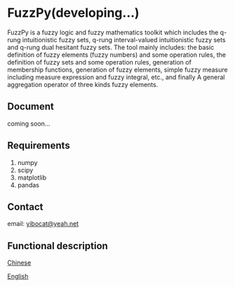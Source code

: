# FuzzPy(developing...)

FuzzPy is a fuzzy logic and fuzzy mathematics toolkit which includes the q-rung intuitionistic 
fuzzy sets, q-rung interval-valued intuitionistic fuzzy sets and q-rung dual hesitant fuzzy sets.
The tool mainly includes: the basic definition of fuzzy elements (fuzzy numbers) and some 
operation rules, the definition of fuzzy sets and some operation rules, generation of membership 
functions, generation of fuzzy elements, simple fuzzy measure including measure expression 
and fuzzy integral, etc., and finally A general aggregation operator of three kinds fuzzy elements.



## Document

coming soon...

## Requirements

1. numpy
2. scipy
3. matplotlib
4. pandas

## Contact

email: yibocat@yeah.net

## Functional description

[Chinese](docs/project_chinese.md)

[English](docs/project_english.md)
